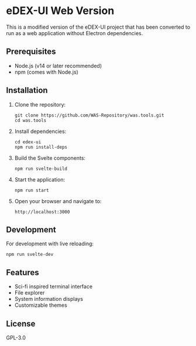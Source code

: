 # eDEX-UI Web Version

This is a modified version of the eDEX-UI project that has been converted to run as a web application without Electron dependencies.

## Prerequisites

- Node.js (v14 or later recommended)
- npm (comes with Node.js)

## Installation

1. Clone the repository:
   ```
   git clone https://github.com/WAS-Repository/was.tools.git
   cd was.tools
   ```

2. Install dependencies:
   ```
   cd edex-ui
   npm run install-deps
   ```

3. Build the Svelte components:
   ```
   npm run svelte-build
   ```

4. Start the application:
   ```
   npm run start
   ```

5. Open your browser and navigate to:
   ```
   http://localhost:3000
   ```

## Development

For development with live reloading:
```
npm run svelte-dev
```

## Features

- Sci-fi inspired terminal interface
- File explorer
- System information displays
- Customizable themes

## License

GPL-3.0 